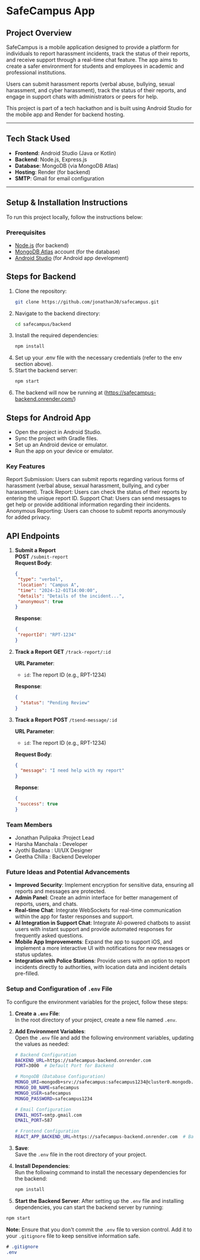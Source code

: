 # SafeCampus App

## Project Overview
SafeCampus is a mobile application designed to provide a platform for individuals to report harassment incidents, track the status of their reports, and receive support through a real-time chat feature. The app aims to create a safer environment for students and employees in academic and professional institutions.

Users can submit harassment reports (verbal abuse, bullying, sexual harassment, and cyber harassment), track the status of their reports, and engage in support chats with administrators or peers for help.

This project is part of a tech hackathon and is built using Android Studio for the mobile app and Render for backend hosting.

---

## Tech Stack Used

- **Frontend**: Android Studio (Java or Kotlin)
- **Backend**: Node.js, Express.js
- **Database**: MongoDB (via MongoDB Atlas)
- **Hosting**: Render (for backend)
- **SMTP**: Gmail for email configuration

---

## Setup & Installation Instructions

To run this project locally, follow the instructions below:

### Prerequisites
- [Node.js](https://nodejs.org/) (for backend)
- [MongoDB Atlas](https://www.mongodb.com/cloud/atlas) account (for the database)
- [Android Studio](https://developer.android.com/studio) (for Android app development)

## Steps for Backend
1. Clone the repository:
   ```bash
   git clone https://github.com/jonathanJ0/safecampus.git
2. Navigate to the backend directory:
   ```bash
   cd safecampus/backend
3. Install the required dependencies:
   ```bash
   npm install
4. Set up your .env file with the necessary credentials (refer to the env section above).
5. Start the backend server:
   ```bash
   npm start
6. The backend will now be running at (https://safecampus-backend.onrender.com/)
## Steps for Android App
 - Open the project in Android Studio.
 - Sync the project with Gradle files.
 - Set up an Android device or emulator.
 - Run the app on your device or emulator.

### Key Features
Report Submission: Users can submit reports regarding various forms of harassment (verbal abuse, sexual harassment, bullying, and cyber harassment).
Track Report: Users can check the status of their reports by entering the unique report ID.
Support Chat: Users can send messages to get help or provide additional information regarding their incidents.
Anonymous Reporting: Users can choose to submit reports anonymously for added privacy.

## API Endpoints

1. **Submit a Report**  
   **POST** `/submit-report`  
   **Request Body**:
    ```json
   {
     "type": "verbal",
     "location": "Campus A",
     "time": "2024-12-01T14:00:00",
     "details": "Details of the incident...",
     "anonymous": true
   }
    ```
   **Response**:
    ```json
   {
     "reportId": "RPT-1234"
   }
2. **Track a Report**
   **GET** `/track-report/:id`  

   **URL Parameter**:  
   - `id`: The report ID (e.g., RPT-1234)  

   **Response**:
   ```json
   {
     "status": "Pending Review"
   }
3. **Track a Report**
   **POST** `/tsend-message/:id`  

   **URL Parameter**:  
   - `id`: The report ID (e.g., RPT-1234)  

   **Request Body**:
   ```json
   {
     "message": "I need help with my report"
   }
   ```
   **Reponse**:
   ```json
   {
    "success": true
   }
   
### Team Members
- Jonathan Pulipaka :Project Lead
- Harsha Manchala : Developer
- Jyothi Badana : UI/UX Designer
- Geetha Chilla : Backend Developer
  
###  Future Ideas and Potential Advancements
- **Improved Security**: Implement encryption for sensitive data, ensuring all reports and messages are protected.
- **Admin Panel**: Create an admin interface for better management of reports, users, and chats.
- **Real-time Chat**: Integrate WebSockets for real-time communication within the app for faster responses and support.
- **AI Integration in Support Chat**: Integrate AI-powered chatbots to assist users with instant support and provide automated responses for frequently asked questions.
- **Mobile App Improvements**: Expand the app to support iOS, and implement a more interactive UI with notifications for new messages or status updates.
- **Integration with Police Stations**: Provide users with an option to report incidents directly to authorities, with location data and incident details pre-filled.

### Setup and Configuration of `.env` File

To configure the environment variables for the project, follow these steps:

1. **Create a `.env` File**:  
   In the root directory of your project, create a new file named `.env`.

2. **Add Environment Variables**:  
   Open the `.env` file and add the following environment variables, updating the values as needed:

   ```bash
   # Backend Configuration
   BACKEND_URL=https://safecampus-backend.onrender.com
   PORT=3000  # Default Port for Backend

   # MongoDB (Database Configuration)
   MONGO_URI=mongodb+srv://safecampus:safecampus1234@cluster0.mongodb.net/safecampus?retryWrites=true&w=majority
   MONGO_DB_NAME=safecampus
   MONGO_USER=safecampus
   MONGO_PASSWORD=safecampus1234

   # Email Configuration
   EMAIL_HOST=smtp.gmail.com
   EMAIL_PORT=587

   # Frontend Configuration
   REACT_APP_BACKEND_URL=https://safecampus-backend.onrender.com  # Backend URL
   ```
3. **Save**:  
   Save the `.env` file in the root directory of your project.

4. **Install Dependencies**:  
   Run the following command to install the necessary dependencies for the backend:
   
   ```bash
   npm install
   ```
5. **Start the Backend Server**:
After setting up the `.env` file and installing dependencies, you can start the backend server by running:

```bash
npm start
```
**Note:** Ensure that you don't commit the `.env` file to version control. Add it to your `.gitignore` file to keep sensitive information safe.

```css
# .gitignore
.env



